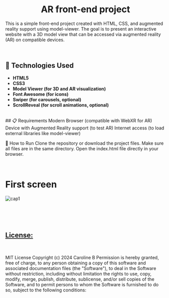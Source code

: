<h1 align="center">
 AR front-end project 
</h1>

This is a simple front-end project created with HTML, CSS, and augmented reality support using model-viewer. The goal is to present an interactive website with a 3D model view that can be accessed via augmented reality (AR) on compatible devices.

</br> 

## 🚀 Technologies Used
- **HTML5**
- **CSS3**
- **Model Viewer (for 3D and AR visualization)**
- **Font Awesome (for icons)**
- **Swiper (for carousels, optional)**
- **ScrollReveal (for scroll animations, optional)**
 

</br> 
## 📋 Requirements
Modern Browser (compatible with WebXR for AR)
Device with Augmented Reality support (to test AR)
Internet access (to load external libraries like model-viewer)

</br> 

🔧 How to Run
Clone the repository or download the project files.
Make sure all files are in the same directory.
Open the index.html file directly in your browser. 


</br>

# First screen 
![cap1](https://github.com/user-attachments/assets/6678b5af-fe43-4444-9639-d147bdb38587)



 </br>
 
 

 </br>

 
 </br>

  




## <ins> License: </ins>      

<br>

MIT License
Copyright (c) 2024 Caroline B
Permission is hereby granted, free of charge, to any person obtaining a copy
of this software and associated documentation files (the "Software"), to deal
in the Software without restriction, including without limitation the rights
to use, copy, modify, merge, publish, distribute, sublicense, and/or sell
copies of the Software, and to permit persons to whom the Software is
furnished to do so, subject to the following conditions:
